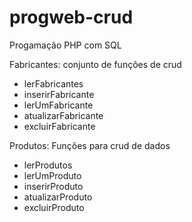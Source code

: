 # progweb-crud
 Progamação PHP com SQL

Fabricantes: conjunto de funções de crud
- lerFabricantes
- inserirFabricante
- lerUmFabricante
- atualizarFabricante
- excluirFabricante

Produtos: Funções para crud de dados
- lerProdutos
- lerUmProduto
- inserirProduto
- atualizarProduto
- excluirProduto
